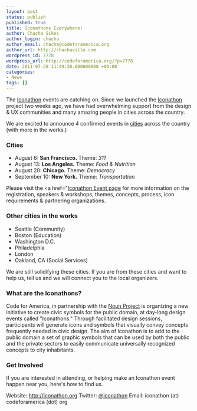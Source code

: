 ```yaml
---
layout: post
status: publish
published: true
title: Iconathons Everywhere!
author: Chacha Sikes
author_login: chacha
author_email: chacha@codeforamerica.org
author_url: http://chachaville.com
wordpress_id: 7778
wordpress_url: http://codeforamerica.org/?p=7778
date: 2011-07-28 11:49:38.000000000 +00:00
categories:
- News
tags: []
---
```

The <a href="http://iconathon.org">Iconathon</a> events are catching on. Since we launched the <a href="http://iconathon.org">Iconathon</a> project two weeks ago, we have had overwhelming support from the design & UX communities and many amazing people in cities across the country.

We are excited to announce 4 confirmed events in <a href="http://iconathon.org/cities/">cities</a> across the country (with more in the works.) 

<h3>Cities</h3>
<ul>
	<li>August 6: <strong>San Francisco.</strong> Theme: <em>311</em></li>
	<li>August 13: <strong>Los Angeles.</strong> Theme: <em>Food & Nutrition</em></li>
	<li>August 20: <strong>Chicago.</strong> Theme: <em>Democracy</em></li>
	<li>September 10: <strong>New York.</strong> Theme: <em>Transportation</em></li>
</ul>

Please visit the <a href="<a href="http://iconathon.org/cities/">Iconathon Event page</a> for more information on the registration, speakers & workshops, themes, concepts, process, icon requirements & partnering organizations.

<h3>Other cities in the works</h3>
<ul>
	<li>Seattle (Community)</li>
	<li>Boston (Education)</li>
	<li>Washington D.C.</li>
	<li>Philadelphia</li>
	<li>London</li>
	<li>Oakland, CA (Social Services)</li>
</ul>

We are still solidifying these cities. If you are from these cities and want to help us, tell us and we will connect you to the local organizers.

<h3>What are the Iconathons?</h3>
Code for America, in partnership with the <a href="http://thenounproject.com">Noun Project</a> is organizing a new initiative to create civic symbols for the public domain, at day-long  design events called "Iconathons." Through facilitated design sessions, participants will generate icons and symbols that visually convey concepts frequently needed in civic design. The aim of Iconathon is to add to the public domain a set of graphic symbols that can be used by both the public and the private sectors to easily communicate universally recognized concepts to city inhabitants.

<h3>Get Involved</h3>
If you are interested in attending, or helping make an Iconathon event happen near you, here's how to find us.

Website: <a href="http://iconathon.org">http://iconathon.org</a>
Twitter: <a href="http://twitter.com/iconathon">@iconathon</a>
Email: iconathon (at) codeforamerica (dot) org


